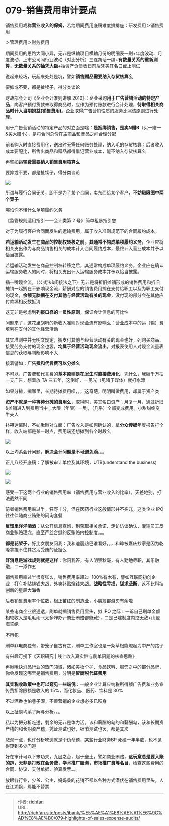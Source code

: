 # 079-销售费用审计要点

销售费用戏称**营业收入的保姆**，若给期间费用底稿难度排排座：研发费用＞销售费用

＞管理费用＞财务费用

期间费用的思路大同小异，无非是纵轴项目横轴月份的明细表一刷+年度波动、月度波动、上市公司同行业波动（对比分析）三连胡话一编+**有数量关系的重新测算，无数量关系的抽凭大额**+抽资产负债表日前后凭美其名曰截止测试

说起来轻巧，玩起来处处是坑，譬如**销售赠品需要纳入存货核算么**

要抑或不要，都是扯犊子，得分类谈论

财政部会计司《企业会计准则讲解 2010》：企业采购**用于广告营销活动的特定产品**，向客户预付货款未取得商品时，应作为预付账款进行会计处理，**待取得相关商品时计入当期损益(销售费用)**。企业取得广告营销性质的服务比照该原则进行处理。

用于广告营销活动的特定产品的对立面是啥：**是捆绑销售，是卖N赠B**（买一赠一&买大赠小），是将合同总价在主商品和赠品之间合理分配

前者购入时直接费用化，送出时无需任何账务处理，纳入毛的存货核算；后者收入成本要配比，所售出商品和赠品都得借记营业成本，能不纳入存货核算么

再譬如**运输费需要纳入销售费用核算么**

要抑或不要，都是扯犊子，得分类谈论

![](https://jsd.cdn.zzko.cn/gh/richffan/img@main/obsidian/IPO/079-销售费用审计要点_1.webp)

所谓与履行合同无关，即不是为了某个合同，卖东西给某个客户，**不妨瞅瞅图中两个粟子**

哪怕你不懂什么单项履约义务

《监管规则适用指引——会计类第 2 号》简单粗暴指引您

对于为履行客户合同而发生的运输费用，属于收入准则规范下的合同履约成本。

**若运输活动发生在商品的控制权转移之前，其通常不构成单项履约义务**，企业应将相关支出作为与商品销售相关的成本计入合同履约成本，最终计入营业成本并予以恰当披露。

若运输活动发生在商品控制权转移之后，其通常构成单项履约义务，企业应在确认运输服务收入的同时，将相关支出计入运输服务成本并予以恰当披露。

插一嘴现金流，（公式法&间接法之下）无非是将折旧摊销形成的销售费用和折旧摊销一起搁在不影响现金流，薪酬对应的销售费用搁在支付给职工以及为职工支付的现金，**余额无脑搁在支付其他与经营活动有关的现金**，没付现的部分会在其他应付款填相反数抵消

这无非是考虑到**列报口径的一贯性原则**，保证会计信息的可比性

问题来了，这花里胡哨的新收入准则对现金流有影响么：营业成本中的运（输）费填列在支付的其他经营活动

其实准则中并无明文规定，搁支付其他与经营活动有关的现金也好，列购买商品、接受劳务支付的现金也罢，**均属于经营活动现金流出**，对报表使用人对现金流量表信息的获取与判断影响不大

接着譬如：**广告费和代言费可以分摊么**

不可以，广告费和代言费的**基本原则是在发生时直接费用化**，凭什么，我砸千万拍一支广告，想着放 TA 三五年，这倒好，一见光（见诸于媒体）就打水漂

如果分摊，搁哪里，长期待摊费用呗，，，这奇葩，明明叫做费用，却属于资产类

**资产不就是一种等待分摊的费用么**，取得时，美其名曰资产；月复一月，通过折旧&摊销进入到费用当中；大限（年限）一到，（几乎）全部变成费用。小甜甜终变牛夫人

扑朔迷离时，不妨瞅瞅对立面：广告收入是如何确认的，拿**分众传媒**年度报告打个样，收入端都是某一时点，费用端还想摊到各个时段么

![](https://jsd.cdn.zzko.cn/gh/richffan/img@main/obsidian/IPO/079-销售费用审计要点_2.webp)

以上均系会计问题，**解决会计问题是不可避免滴**。。。

正儿八经开底稿：了解被审计单位及其环境，UTB(understand the business)

![](https://jsd.cdn.zzko.cn/gh/richffan/img@main/obsidian/IPO/079-销售费用审计要点_3.webp)

![](https://jsd.cdn.zzko.cn/gh/richffan/img@main/obsidian/IPO/079-销售费用审计要点_4.webp)

感受一下这两个行业的销售费用率（销售费用与营业收入的比率），天差地别，打法截然不同

前者销售费用率过半，狂野十分，但在医药行业这般情形并不突兀，这类企业 IPO 往往伴随商业贿赂的问询套餐

**反馈里洋洋洒洒**：从公开信息查询，到获取相关承诺、走访访谈确认、灌输员工反商业贿赂理念，直至严丝合缝的反贿赂内控制度。。。

**都是花架子**，好比女朋友问我：我和迪丽热巴谁看好，，，和珅被嘉庆抄家是因为乾隆拿捏不住其贪污受贿的证据么

**好消息是游戏规则就是这样**：你问我答，有人明察秋毫，有人勤勉尽职，其乐融融，二一添作五

销售费用率过半很夸张么，销售费用率超过  100%有木有，譬如互联网初创企业：打车补贴烧钱大战，外卖补贴烧钱大战。**战略性亏损，谋求垄断**，这不比科技创新的星辰大海香

后者销售费用率个位数，根正苗红的制造业，小朋友都游刃有余啦

某些电商企业很通透，刷单就搁销售费用里头，拟 IPO 之际：一诉自己刷单金额相较收入是毛毛雨~~（~~~~太多咋办，商业贿赂都能藏~~~~）~~，二是已建制度内控无敌+山盟海誓绝

不再犯

刷单非电商独有，带笼子自古有之，刷单工作室也是一条草根能崛起为中产的路子

有兴趣可搜下《天职研究 | 线上收入真实性与刷单问题的核查思路》

再瞅瞅快消品行业的热门领域，诸如美妆个护、食品饮料、服饰之中的部分品牌，你会发现这哪里是销售费用，分明是**智商税代征费用**

**其实税收政策中也可以窥见一些端倪**：一般企业计算应纳税所得额广告费和业务宣传费扣除限额是收入的 15%，而化妆品、医药、饮料是 30%

不过酒香也怕巷子深，不善营销的企业想必多已殒身

以上扯淡均系了解与分析。。。

私以为把分析吃透，剩余的无非是体力活，该和薪酬的勾的和薪酬勾，该和长期资产稽的和长期资产稽，凭证测试也好，细节测试也罢，都是其次

悲观一点，也许分析吃透就是个伪命题，某些行业财务BP 死磕一年半载，也不见得窥到多少门道

好在审计可以下笨功夫，九层之台，起于垒土，譬如商业贿赂，**这玩意总是要入账的趴，无非是打散在会务费，学术推广服务，市场推广费等名目**，检查这些费用的合同、协议、支付单据、验真发票。。。

放眼各行业，少爷、公主、妈妈桑的花销不都以各种方式潜伏在销售费用里头。人在江湖飘，焉能不替票

---

> 作者: [richfan](https://richfan.site/)  
> URL: http://richfan.site/posts/ibank/%E5%AE%A1%E8%AE%A1%E6%9C%AD%E8%AE%B0/079-highlights-of-sales-expense-audits/  

